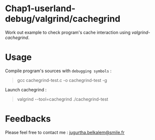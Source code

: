 ﻿# Chap1-userland-debug/valgrind/cachegrind
Work out example to check program's cache interaction using *valgrind-cachegrind*.  

# Usage

Compile program's sources with `debugging symbols` : 
> gcc cachegrind-test.c -o cachegrind-test -g

Launch cachegrind :
> valgrind --tool=cachegrind ./cachegrind-test

# Feedbacks
Please feel free to contact me : <jugurtha.belkalem@smile.fr>
